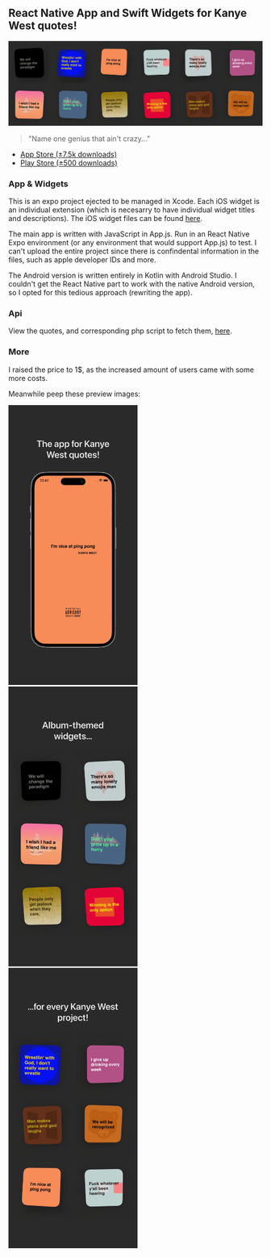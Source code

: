 <h2>React Native App and Swift Widgets for Kanye West quotes!</h2>

<img src="./images/widget-preview-all.jpg" width="768" title="Widgets preview">

> "Name one genius that ain't crazy..."

- <a href="https://apps.apple.com/app/ye-said/id6463562198">App Store (±7.5k downloads)</a>
- <a href="https://play.google.com/store/apps/details?id=com.aronvsr.yesaid">Play Store (±500 downloads)</a>

<h3>App & Widgets</h3>
This is an expo project ejected to be managed in Xcode. Each iOS widget is an individual extension (which is necesarry to have individual widget titles and descriptions). The iOS widget files can be found <a href="./ios-widgets">here</a>.

The main app is written with JavaScript in App.js. Run in an React Native Expo environment (or any environment that would support App.js) to test. I can't upload the entire project since there is confindental information in the files, such as apple developer IDs and more.

The Android version is written entirely in Kotlin with Android Studio. I couldn't get the React Native part to work with the native Android version, so I opted for this tedious approach (rewriting the app).

<h3>Api</h3>
View the quotes, and corresponding php script to fetch them, <a href="./server-side">here</a>.

<h3>More</h3>
I raised the price to 1$, as the increased amount of users came with some more costs.

Meanwhile peep these preview images:
<p float="left">
  <img src="./images/main.jpg" width="256" title="Main app">
  <img src="./images/wid.jpg" width="256" title="1/2 widgets">
  <img src="./images/gets.jpg" width="256" title="2/2 widgets">
</p>
